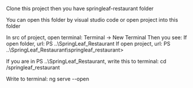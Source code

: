 Clone this project then you have springleaf-restaurant folder

You can open this folder by visual studio code or open project into this folder

In src of project, open terminal: Terminal -> New Terminal
Then you see:
  If open folder, url: PS ..\SpringLeaf_Restaurant
  If open project, url: PS ..\SpringLeaf_Restaurant\springleaf_restaurant>

If you are in PS ..\SpringLeaf_Restaurant, write this to terminal: cd /springleaf_restaurant

Write to terminal: ng serve --open
